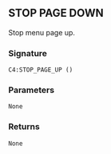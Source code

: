 ## STOP PAGE DOWN

Stop menu page up.


### Signature

`C4:STOP_PAGE_UP ()`


### Parameters

`None`


### Returns

`None
`